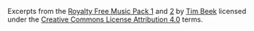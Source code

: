 Excerpts from the [Royalty Free Music Pack 1](https://timbeek.itch.io/royalty-free-music-pack/) and [2](https://timbeek.itch.io/royalty-free-music-pack-volume-2/) by [Tim Beek](https://timbeek.com/) licensed under the [Creative Commons License Attribution 4.0](https://creativecommons.org/licenses/by/4.0/) terms.
